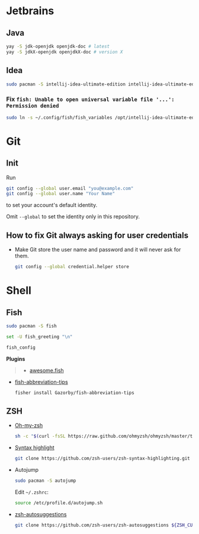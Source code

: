 # Jetbrains

## Java

```bash
yay -S jdk-openjdk openjdk-doc # latest
yay -S jdkX-openjdk openjdkX-doc # version X
```





## Idea

```bash
sudo pacman -S intellij-idea-ultimate-edition intellij-idea-ultimate-edition-jre
```





### Fix `fish: Unable to open universal variable file '...': Permission denied`

```bash
sudo ln -s ~/.config/fish/fish_variables /opt/intellij-idea-ultimate-edition/plugins/terminal/fish/fish_variables
```







# Git

## Init

Run

```bash
git config --global user.email "you@example.com"
git config --global user.name "Your Name"
```

to set your account's default identity.

Omit `--global` to set the identity only in this repository.





## How to fix Git always asking for user credentials

- Make Git store the user name and password and it will never ask for them.

    ```bash
    git config --global credential.helper store
    ```







# Shell

## Fish

```bash
sudo pacman -S fish

set -U fish_greeting "\n"

fish_config
```



**Plugins**

> - [awesome.fish](https://github.com/jorgebucaran/awesome.fish)

- [fish-abbreviation-tips](https://github.com/Gazorby/fish-abbreviation-tips)

    ```bash
    fisher install Gazorby/fish-abbreviation-tips
    ```





## ZSH

- [Oh-my-zsh](https://github.com/ohmyzsh/ohmyzsh)

    ```bash
    sh -c "$(curl -fsSL https://raw.github.com/ohmyzsh/ohmyzsh/master/tools/install.sh)"
    ```

- [Syntax highlight](https://github.com/zsh-users/zsh-syntax-highlighting/blob/master/INSTALL.md)

    ```bash
    git clone https://github.com/zsh-users/zsh-syntax-highlighting.git ${ZSH_CUSTOM:-~/.oh-my-zsh/custom}/plugins/zsh-syntax-highlighting
    ```

- Autojump

    ```bash
    sudo pacman -S autojump
    ```

    Edit `~/.zshrc`:

    ```bash
    source /etc/profile.d/autojump.sh
    ```

- [zsh-autosuggestions](https://github.com/zsh-users/zsh-autosuggestions/blob/master/INSTALL.md)

    ```bash
    git clone https://github.com/zsh-users/zsh-autosuggestions ${ZSH_CUSTOM:-~/.oh-my-zsh/custom}/plugins/zsh-autosuggestions
    ```

    





